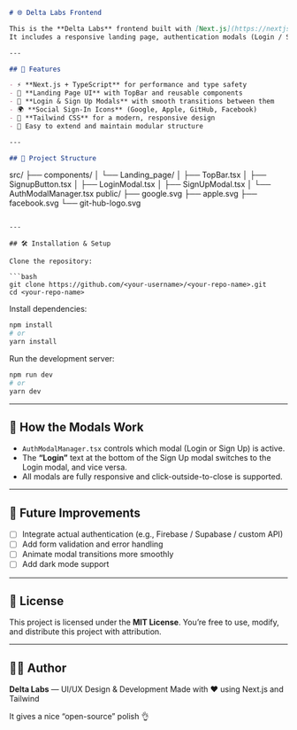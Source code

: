 

```markdown
# 🌐 Delta Labs Frontend

This is the **Delta Labs** frontend built with [Next.js](https://nextjs.org/) and [TypeScript](https://www.typescriptlang.org/).  
It includes a responsive landing page, authentication modals (Login / Sign Up), and a clean UI powered by Tailwind CSS.

---

## 🚀 Features

- ⚡ **Next.js + TypeScript** for performance and type safety  
- 🧭 **Landing Page UI** with TopBar and reusable components  
- 🔐 **Login & Sign Up Modals** with smooth transitions between them  
- 🌍 **Social Sign-In Icons** (Google, Apple, GitHub, Facebook)  
- 🧱 **Tailwind CSS** for a modern, responsive design  
- 🧰 Easy to extend and maintain modular structure

---

## 🧭 Project Structure

```

src/
├── components/
│   └── Landing_page/
│       ├── TopBar.tsx
│       ├── SignupButton.tsx
│       ├── LoginModal.tsx
│       ├── SignUpModal.tsx
│       └── AuthModalManager.tsx
public/
├── google.svg
├── apple.svg
├── facebook.svg
└── git-hub-logo.svg

````

---

## 🛠️ Installation & Setup

Clone the repository:

```bash
git clone https://github.com/<your-username>/<your-repo-name>.git
cd <your-repo-name>
````

Install dependencies:

```bash
npm install
# or
yarn install
```

Run the development server:

```bash
npm run dev
# or
yarn dev
```


---

## 🧠 How the Modals Work

* `AuthModalManager.tsx` controls which modal (Login or Sign Up) is active.
* The **“Login”** text at the bottom of the Sign Up modal switches to the Login modal, and vice versa.
* All modals are fully responsive and click-outside-to-close is supported.

---

## 🌟 Future Improvements

* [ ] Integrate actual authentication (e.g., Firebase / Supabase / custom API)
* [ ] Add form validation and error handling
* [ ] Animate modal transitions more smoothly
* [ ] Add dark mode support

---

## 📄 License

This project is licensed under the **MIT License**.
You’re free to use, modify, and distribute this project with attribution.

---

## 👨‍💻 Author

**Delta Labs** — UI/UX Design & Development
Made with ❤️ using Next.js and Tailwind

It gives a nice “open-source” polish 👌
```
